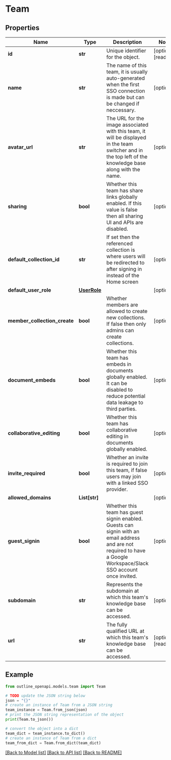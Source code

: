 # Team


## Properties

Name | Type | Description | Notes
------------ | ------------- | ------------- | -------------
**id** | **str** | Unique identifier for the object. | [optional] [readonly] 
**name** | **str** | The name of this team, it is usually auto-generated when the first SSO connection is made but can be changed if neccessary. | [optional] 
**avatar_url** | **str** | The URL for the image associated with this team, it will be displayed in the team switcher and in the top left of the knowledge base along with the name. | [optional] 
**sharing** | **bool** | Whether this team has share links globally enabled. If this value is false then all sharing UI and APIs are disabled. | [optional] 
**default_collection_id** | **str** | If set then the referenced collection is where users will be redirected to after signing in instead of the Home screen | [optional] 
**default_user_role** | [**UserRole**](UserRole.md) |  | [optional] 
**member_collection_create** | **bool** | Whether members are allowed to create new collections. If false then only admins can create collections. | [optional] 
**document_embeds** | **bool** | Whether this team has embeds in documents globally enabled. It can be disabled to reduce potential data leakage to third parties. | [optional] 
**collaborative_editing** | **bool** | Whether this team has collaborative editing in documents globally enabled. | [optional] 
**invite_required** | **bool** | Whether an invite is required to join this team, if false users may join with a linked SSO provider. | [optional] 
**allowed_domains** | **List[str]** |  | [optional] 
**guest_signin** | **bool** | Whether this team has guest signin enabled. Guests can signin with an email address and are not required to have a Google Workspace/Slack SSO account once invited. | [optional] 
**subdomain** | **str** | Represents the subdomain at which this team&#39;s knowledge base can be accessed. | [optional] 
**url** | **str** | The fully qualified URL at which this team&#39;s knowledge base can be accessed. | [optional] [readonly] 

## Example

```python
from outline_openapi.models.team import Team

# TODO update the JSON string below
json = "{}"
# create an instance of Team from a JSON string
team_instance = Team.from_json(json)
# print the JSON string representation of the object
print(Team.to_json())

# convert the object into a dict
team_dict = team_instance.to_dict()
# create an instance of Team from a dict
team_from_dict = Team.from_dict(team_dict)
```
[[Back to Model list]](../README.md#documentation-for-models) [[Back to API list]](../README.md#documentation-for-api-endpoints) [[Back to README]](../README.md)


